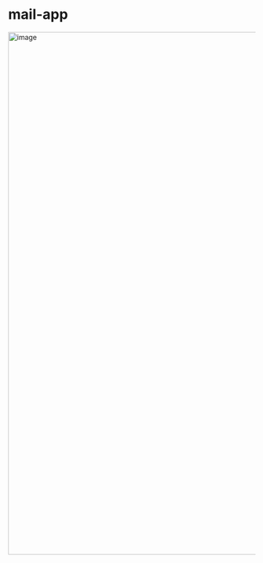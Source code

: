 # mail-app
<img width="1065" alt="image" src="https://github.com/WillThinkAboutNicknameLater/mail-app/assets/test-coverage">
